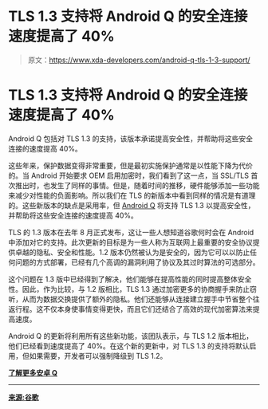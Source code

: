 # TLS 1.3 支持将 Android Q 的安全连接速度提高了 40%

> 原文：<https://www.xda-developers.com/android-q-tls-1-3-support/>

# TLS 1.3 支持将 Android Q 的安全连接速度提高了 40%

Android Q 包括对 TLS 1.3 的支持，该版本承诺提高安全性，并帮助将这些安全连接的速度提高 40%。

这些年来，保护数据变得非常重要，但是最初实施保护通常是以性能下降为代价的。当 Android 开始要求 OEM 启用加密时，我们看到了这一点，当 SSL/TLS 首次推出时，也发生了同样的事情。但是，随着时间的推移，硬件能够添加一些功能来减少对性能的负面影响。所以我们在 TLS 的新版本中看到同样的情况是有道理的。这些新版本的缺点是采用率，但 [Android Q](https://www.xda-developers.com/android-q-new-features/) 将支持 TLS 1.3 以提高安全性，并帮助将这些安全连接的速度提高 40%。

TLS 的 1.3 版本在去年 8 月正式发布，这让一些人想知道谷歌何时会在 Android 中添加对它的支持。此次更新的目标是为一些人称为互联网上最重要的安全协议提供卓越的隐私、安全和性能。1.2 版本仍然被认为是安全的，因为它可以以防止任何问题的方式部署，已经有几个高调的漏洞利用了协议及其过时算法的可选部分。

这个问题在 1.3 版中已经得到了解决，他们能够在提高性能的同时提高整体安全性。因此，作为比较，与 1.2 版相比，TLS 1.3 通过加密更多的协商握手来防止窃听，从而为数据交换提供了额外的隐私。他们还能够从连接建立握手中节省整个往返行程。这不仅本身使事情变得更快，而且它们还结合了高效的现代加密算法来提高速度。

Android Q 的更新将利用所有这些新功能，该团队表示，与 TLS 1.2 版本相比，他们已经看到速度提高了 40%。在这个新的更新中，对 TLS 1.3 的支持将默认启用，但如果需要，开发者可以强制降级到 TLS 1.2。

[**了解更多安卓 Q**](https://www.xda-developers.com/tag/android-q/)

* * *

[**来源:谷歌**](https://developer.android.com/preview/features#tls-1.3)